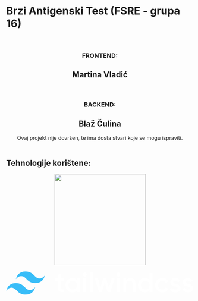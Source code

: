 <h1> Brzi Antigenski Test (FSRE - grupa 16)</h1>

<br>
<div align=center>
<h3>FRONTEND:</h3> <h2>Martina Vladić</h2>
<br><h3>BACKEND:</h3><h2>Blaž Čulina</h2>

</div>
<div align=center>
Ovaj projekt nije dovršen, te ima dosta stvari koje se mogu ispraviti.
</div>
<br>

<h2>Tehnologije korištene:</h2>

<p align="center"><a href="https://laravel.com" target="_blank"><img src="https://raw.githubusercontent.com/laravel/art/master/logo-lockup/5%20SVG/2%20CMYK/1%20Full%20Color/laravel-logolockup-cmyk-red.svg" width="245"></a>
<br>
<br>
<a href="https://tailwindcss.com/"><svg xmlns="http://www.w3.org/2000/svg" fill="none" viewBox="0 0 262 33"><path fill-rule="evenodd" clip-rule="evenodd" d="M27 0C19.8 0 15.3 3.6 13.5 10.8C16.2 7.2 19.35 5.85 22.95 6.75C25.004 7.263 26.472 8.754 28.097 10.403C30.744 13.09 33.808 16.2 40.5 16.2C47.7 16.2 52.2 12.6 54 5.4C51.3 9 48.15 10.35 44.55 9.45C42.496 8.937 41.028 7.446 39.403 5.797C36.756 3.11 33.692 0 27 0ZM13.5 16.2C6.3 16.2 1.8 19.8 0 27C2.7 23.4 5.85 22.05 9.45 22.95C11.504 23.464 12.972 24.954 14.597 26.603C17.244 29.29 20.308 32.4 27 32.4C34.2 32.4 38.7 28.8 40.5 21.6C37.8 25.2 34.65 26.55 31.05 25.65C28.996 25.137 27.528 23.646 25.903 21.997C23.256 19.31 20.192 16.2 13.5 16.2Z" fill="#38BDF8"/><path fill-rule="evenodd" clip-rule="evenodd" d="M80.996 13.652H76.284V22.772C76.284 25.204 77.88 25.166 80.996 25.014V28.7C74.688 29.46 72.18 27.712 72.18 22.772V13.652H68.684V9.69996H72.18V4.59596L76.284 3.37996V9.69996H80.996V13.652ZM98.958 9.69996H103.062V28.7H98.958V25.964C97.514 27.978 95.272 29.194 92.308 29.194C87.14 29.194 82.846 24.824 82.846 19.2C82.846 13.538 87.14 9.20596 92.308 9.20596C95.272 9.20596 97.514 10.422 98.958 12.398V9.69996ZM92.954 25.28C96.374 25.28 98.958 22.734 98.958 19.2C98.958 15.666 96.374 13.12 92.954 13.12C89.534 13.12 86.95 15.666 86.95 19.2C86.95 22.734 89.534 25.28 92.954 25.28ZM109.902 6.84996C108.458 6.84996 107.28 5.63396 107.28 4.22796C107.281 3.53297 107.558 2.86682 108.049 2.37539C108.541 1.88395 109.207 1.60728 109.902 1.60596C110.597 1.60728 111.263 1.88395 111.755 2.37539C112.246 2.86682 112.523 3.53297 112.524 4.22796C112.524 5.63396 111.346 6.84996 109.902 6.84996ZM107.85 28.7V9.69996H111.954V28.7H107.85ZM116.704 28.7V0.959961H120.808V28.7H116.704ZM147.446 9.69996H151.778L145.812 28.7H141.784L137.832 15.894L133.842 28.7H129.814L123.848 9.69996H128.18L131.866 22.81L135.856 9.69996H139.77L143.722 22.81L147.446 9.69996ZM156.87 6.84996C155.426 6.84996 154.248 5.63396 154.248 4.22796C154.249 3.53297 154.526 2.86682 155.017 2.37539C155.509 1.88395 156.175 1.60728 156.87 1.60596C157.565 1.60728 158.231 1.88395 158.723 2.37539C159.214 2.86682 159.491 3.53297 159.492 4.22796C159.492 5.63396 158.314 6.84996 156.87 6.84996ZM154.818 28.7V9.69996H158.922V28.7H154.818ZM173.666 9.20596C177.922 9.20596 180.962 12.094 180.962 17.034V28.7H176.858V17.452C176.858 14.564 175.186 13.044 172.602 13.044C169.904 13.044 167.776 14.64 167.776 18.516V28.7H163.672V9.69996H167.776V12.132C169.03 10.156 171.082 9.20596 173.666 9.20596ZM200.418 2.09996H204.522V28.7H200.418V25.964C198.974 27.978 196.732 29.194 193.768 29.194C188.6 29.194 184.306 24.824 184.306 19.2C184.306 13.538 188.6 9.20596 193.768 9.20596C196.732 9.20596 198.974 10.422 200.418 12.398V2.09996ZM194.414 25.28C197.834 25.28 200.418 22.734 200.418 19.2C200.418 15.666 197.834 13.12 194.414 13.12C190.994 13.12 188.41 15.666 188.41 19.2C188.41 22.734 190.994 25.28 194.414 25.28ZM218.278 29.194C212.54 29.194 208.246 24.824 208.246 19.2C208.246 13.538 212.54 9.20596 218.278 9.20596C222.002 9.20596 225.232 11.144 226.752 14.108L223.218 16.16C222.382 14.374 220.52 13.234 218.24 13.234C214.896 13.234 212.35 15.78 212.35 19.2C212.35 22.62 214.896 25.166 218.24 25.166C220.52 25.166 222.382 23.988 223.294 22.24L226.828 24.254C225.232 27.256 222.002 29.194 218.278 29.194ZM233.592 14.944C233.592 18.402 243.814 16.312 243.814 23.342C243.814 27.142 240.508 29.194 236.404 29.194C232.604 29.194 229.868 27.484 228.652 24.748L232.186 22.696C232.794 24.406 234.314 25.432 236.404 25.432C238.228 25.432 239.634 24.824 239.634 23.304C239.634 19.922 229.412 21.822 229.412 15.02C229.412 11.448 232.49 9.20596 236.366 9.20596C239.482 9.20596 242.066 10.65 243.396 13.158L239.938 15.096C239.254 13.614 237.924 12.93 236.366 12.93C234.884 12.93 233.592 13.576 233.592 14.944ZM251.11 14.944C251.11 18.402 261.332 16.312 261.332 23.342C261.332 27.142 258.026 29.194 253.922 29.194C250.122 29.194 247.386 27.484 246.17 24.748L249.704 22.696C250.312 24.406 251.832 25.432 253.922 25.432C255.746 25.432 257.152 24.824 257.152 23.304C257.152 19.922 246.93 21.822 246.93 15.02C246.93 11.448 250.008 9.20596 253.884 9.20596C257 9.20596 259.584 10.65 260.914 13.158L257.456 15.096C256.772 13.614 255.442 12.93 253.884 12.93C252.402 12.93 251.11 13.576 251.11 14.944Z" fill="white"/></svg>
</a>
</p>
<!--
## About Laravel

Laravel is a web application framework with expressive, elegant syntax. We believe development must be an enjoyable and
creative experience to be truly fulfilling. Laravel takes the pain out of development by easing common tasks used in
many web projects, such as:

- [Simple, fast routing engine](https://laravel.com/docs/routing).
- [Powerful dependency injection container](https://laravel.com/docs/container).
- Multiple back-ends for [session](https://laravel.com/docs/session) and [cache](https://laravel.com/docs/cache)
  storage.
- Expressive, intuitive [database ORM](https://laravel.com/docs/eloquent).
- Database agnostic [schema migrations](https://laravel.com/docs/migrations).
- [Robust background job processing](https://laravel.com/docs/queues).
- [Real-time event broadcasting](https://laravel.com/docs/broadcasting).

Laravel is accessible, powerful, and provides tools required for large, robust applications.

## Learning Laravel

Laravel has the most extensive and thorough [documentation](https://laravel.com/docs) and video tutorial library of all
modern web application frameworks, making it a breeze to get started with the framework.

If you don't feel like reading, [Laracasts](https://laracasts.com) can help. Laracasts contains over 1500 video
tutorials on a range of topics including Laravel, modern PHP, unit testing, and JavaScript. Boost your skills by digging
into our comprehensive video library.

## Laravel Sponsors

We would like to extend our thanks to the following sponsors for funding Laravel development. If you are interested in
becoming a sponsor, please visit the Laravel [Patreon page](https://patreon.com/taylorotwell).

### Premium Partners

- **[Vehikl](https://vehikl.com/)**
- **[Tighten Co.](https://tighten.co)**
- **[Kirschbaum Development Group](https://kirschbaumdevelopment.com)**
- **[64 Robots](https://64robots.com)**
- **[Cubet Techno Labs](https://cubettech.com)**
- **[Cyber-Duck](https://cyber-duck.co.uk)**
- **[Many](https://www.many.co.uk)**
- **[Webdock, Fast VPS Hosting](https://www.webdock.io/en)**
- **[DevSquad](https://devsquad.com)**
- **[Curotec](https://www.curotec.com/services/technologies/laravel/)**
- **[OP.GG](https://op.gg)**
- **[CMS Max](https://www.cmsmax.com/)**
- **[WebReinvent](https://webreinvent.com/?utm_source=laravel&utm_medium=github&utm_campaign=patreon-sponsors)**
- **[Lendio](https://lendio.com)**
- **[Romega Software](https://romegasoftware.com)**

## Contributing

Thank you for considering contributing to the Laravel framework! The contribution guide can be found in
the [Laravel documentation](https://laravel.com/docs/contributions).

## Code of Conduct

In order to ensure that the Laravel community is welcoming to all, please review and abide by
the [Code of Conduct](https://laravel.com/docs/contributions#code-of-conduct).

## Security Vulnerabilities

If you discover a security vulnerability within Laravel, please send an e-mail to Taylor Otwell
via [taylor@laravel.com](mailto:taylor@laravel.com). All security vulnerabilities will be promptly addressed.

## License

The Laravel framework is open-sourced software licensed under the [MIT license](https://opensource.org/licenses/MIT).
-->
